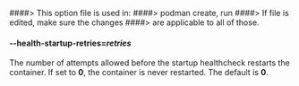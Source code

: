 ####> This option file is used in:
####>   podman create, run
####> If file is edited, make sure the changes
####> are applicable to all of those.
#### **--health-startup-retries**=*retries*

The number of attempts allowed before the startup healthcheck restarts the container. If set to **0**, the container is never restarted. The default is **0**.
